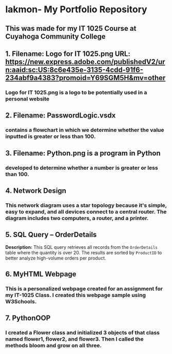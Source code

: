 # lakmon- My Portfolio Repository
## This was made for my IT 1025 Course at Cuyahoga Community College
## 1. Filename: Logo for IT 1025.png URL: https://new.express.adobe.com/publishedV2/urn:aaid:sc:US:8c6e435e-3135-4cdd-91f6-234abf9a4383?promoid=Y69SGM5H&mv=other
###     Logo for IT 1025.png is a logo to be potentially used in a personal website 
## 2. Filename: PasswordLogic.vsdx 
###     contains a flowchart in which we determine whether the value inputted is greater or less than 100. 
## 3. Filename: Python.png is a program in Python 
###     developed to determine whether a number is greater or less than 100.
## 4. Network Design
### This network diagram uses a star topology because it's simple, easy to expand, and all devices connect to a central router. The diagram includes two computers, a router, and a printer.
## 5. SQL Query – OrderDetails
**Description:** This SQL query retrieves all records from the `OrderDetails` table where the quantity is over 20. The results are sorted by `ProductID` to better analyze high-volume orders per product.

## 6. MyHTML Webpage
### This is a personalized webpage created for an assignment for my IT-1025 Class. I created this webpage sample using W3Schools.
## 7. PythonOOP
### I created a Flower class and initialized 3 objects of that class named flower1, flower2, and flower3. Then I called the methods bloom and grow on all three.

